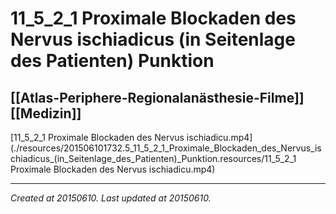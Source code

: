 # 11_5_2_1 Proximale Blockaden des Nervus ischiadicus (in Seitenlage des Patienten) Punktion
 [[Atlas-Periphere-Regionalanästhesie-Filme]] [[Medizin]] 
---



[11\_5\_2\_1 Proximale Blockaden des Nervus ischiadicu.mp4](./resources/201506101732.5_11_5_2_1_Proximale_Blockaden_des_Nervus_ischiadicus_(in_Seitenlage_des_Patienten)_Punktion.resources/11_5_2_1 Proximale Blockaden des Nervus ischiadicu.mp4)

---

_Created at 20150610._
_Last updated at 20150610._



